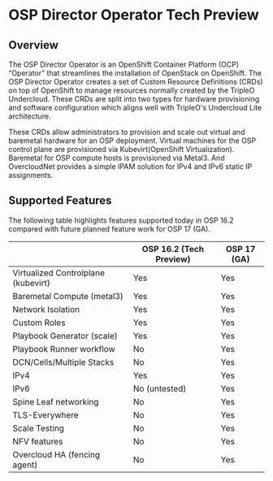 OSP Director Operator Tech Preview
==================================

Overview
--------
The OSP Director Operator is an OpenShift Container Platform (OCP) “Operator” that streamlines the installation of OpenStack on OpenShift. The OSP Director Operator creates a set of Custom Resource Definitions (CRDs) on top of OpenShift to manage resources normally created by the TripleO Undercloud. These CRDs are split into two types for hardware provisioning and software configuration which aligns well with TripleO's Undercloud Lite architecture.

These CRDs allow administrators to provision and scale out virtual and baremetal hardware for an OSP deployment. Virtual machines for the OSP control plane are provisioned via Kubevirt(OpenShift Virtualization). Baremetal for OSP compute hosts is provisioned via Metal3. And OvercloudNet provides a simple IPAM solution for IPv4 and IPv6 static IP assignments.

Supported Features
------------------

The following table highlights features supported today in OSP 16.2 compared with future planned feature work for OSP 17 (GA).

|                                    | OSP 16.2 (Tech Preview) | OSP 17 (GA)
| ---------------------------------- | ----------------------- | ----------- |
| Virtualized Controlplane (kubevirt)| Yes                     | Yes         |
| Baremetal Compute (metal3)         | Yes                     | Yes         |
| Network Isolation                  | Yes                     | Yes         |
| Custom Roles                       | Yes                     | Yes         |
| Playbook Generator (scale)         | Yes                     | Yes         |
| Playbook Runner workflow           | No                      | Yes         |
| DCN/Cells/Multiple Stacks          | No                      | Yes         |
| IPv4                               | Yes                     | Yes         |
| IPv6                               | No (untested)           | Yes         |
| Spine Leaf networking              | No                      | Yes         |
| TLS-Everywhere                     | No                      | Yes         |
| Scale Testing                      | No                      | Yes         |
| NFV features                       | No                      | Yes         |
| Overcloud HA (fencing agent)       | No                      | Yes         |
